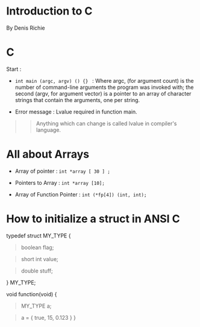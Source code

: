 # Introduction to C #

By Denis Richie

# C #

Start :
  * `int main (argc, argv) () {} ` : Where argc, (for argument count) is the number of command-line arguments the program was invoked with;
the second (argv, for argument vector) is a pointer to an array of character strings that contain the arguments, one per string.

  * Error message : Lvalue required in function main.
> > Anything which can change is called lvalue in compiler's language.


# All about Arrays #

  * Array of pointer          : `int *array [ 30 ] ;`

  * Pointers to Array         : `int *array [10];`

  * Array of Function Pointer : `int (*fp[4]) (int, int);`

# How to initialize a struct in ANSI C #

typedef struct MY\_TYPE {

> boolean flag;

> short int value;

> double stuff;

} MY\_TYPE;

void function(void) {
> MY\_TYPE a;

> a = { true, 15, 0.123 }
}